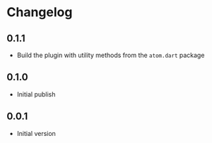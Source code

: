# Changelog

## 0.1.1
- Build the plugin with utility methods from the `atom.dart` package

## 0.1.0
- Initial publish

## 0.0.1
- Initial version
